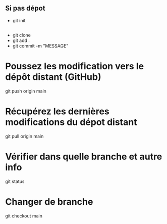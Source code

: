 ## Si pas dépot
- git init
## 
- git clone
- git add .
- git commit -m "MESSAGE"

# Poussez les modification vers le dépôt distant (GitHub)
git push origin main

# Récupérez les dernières modifications du dépot distant
git pull origin main

# Vérifier dans quelle branche et autre info
git status

# Changer de branche 
git checkout main